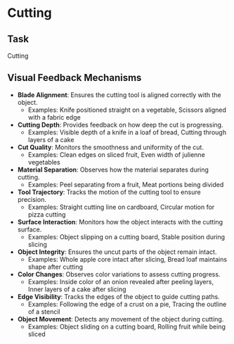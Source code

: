 # Cutting

## Task
Cutting
## Visual Feedback Mechanisms
- **Blade Alignment**: Ensures the cutting tool is aligned correctly with the object.
  - Examples: Knife positioned straight on a vegetable, Scissors aligned with a fabric edge
- **Cutting Depth**: Provides feedback on how deep the cut is progressing.
  - Examples: Visible depth of a knife in a loaf of bread, Cutting through layers of a cake
- **Cut Quality**: Monitors the smoothness and uniformity of the cut.
  - Examples: Clean edges on sliced fruit, Even width of julienne vegetables
- **Material Separation**: Observes how the material separates during cutting.
  - Examples: Peel separating from a fruit, Meat portions being divided
- **Tool Trajectory**: Tracks the motion of the cutting tool to ensure precision.
  - Examples: Straight cutting line on cardboard, Circular motion for pizza cutting
- **Surface Interaction**: Monitors how the object interacts with the cutting surface.
  - Examples: Object slipping on a cutting board, Stable position during slicing
- **Object Integrity**: Ensures the uncut parts of the object remain intact.
  - Examples: Whole apple core intact after slicing, Bread loaf maintains shape after cutting
- **Color Changes**: Observes color variations to assess cutting progress.
  - Examples: Inside color of an onion revealed after peeling layers, Inner layers of a cake after slicing
- **Edge Visibility**: Tracks the edges of the object to guide cutting paths.
  - Examples: Following the edge of a crust on a pie, Tracing the outline of a stencil
- **Object Movement**: Detects any movement of the object during cutting.
  - Examples: Object sliding on a cutting board, Rolling fruit while being sliced

